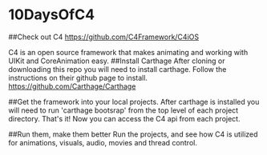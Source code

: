 # 10DaysOfC4
##Check out C4
https://github.com/C4Framework/C4iOS

C4 is an open source framework that makes animating and working with UIKit and CoreAnimation easy.
##Install Carthage
After cloning or downloading this repo you will need to install carthage. Follow the instructions on their github page to install.
https://github.com/Carthage/Carthage

##Get the framework into your local projects.
After carthage is installed you will need to run 'carthage bootsrap' from the top level of each project directory. 
That's it! Now you can access the C4 api from each project.

##Run them, make them better
Run the projects, and see how C4 is utilized for animations, visuals, audio, movies and thread control.